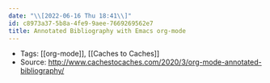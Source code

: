 ```yaml
---
date: "\\[2022-06-16 Thu 18:41\\]"
id: c8973a37-5b8a-4fe9-9aee-7669269562e7
title: Annotated Bibliography with Emacs org-mode
---
```


- Tags: [[org-mode]], [[Caches to Caches]]
- Source: <http://www.cachestocaches.com/2020/3/org-mode-annotated-bibliography/>
